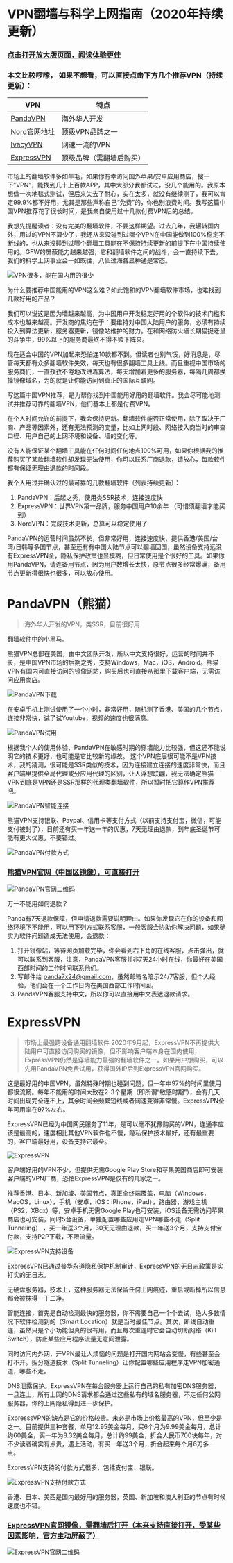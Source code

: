 # VPN翻墙与科学上网指南（2020年持续更新）

### [点击打开放大版页面，阅读体验更佳](https://super-vpn.github.io/)

### 本文比较啰嗦， 如果不想看，可以直接点击下方几个推荐VPN（持续更新）：

|  VPN   | 特点  |
|  ----  | ----  |
| [PandaVPN](https://www.panhdpe.xyz/r/22216799) | 海外华人开发 |
| [Nord官网地址](https://go.nordlocker.net/aff_c?offer_id=15&aff_id=38201&url_id=6063&aff_sub=github&aff_click_id=supervpn) | 顶级VPN品牌之一 |
| [IvacyVPN](https://www.ivacykodi.com/easter-deal-2020/?aff=91814&data1=github&data2=supervpn) | 网速一流的VPN |
| [ExpressVPN](https://www.xvbelink.com/?a_fid=tizi_vpn&chan=github&data1=supervpn) | 顶级品牌（需翻墙后购买）|

市场上的翻墙软件多如牛毛，如果你有幸访问国外苹果/安卓应用商店，搜一下”VPN”，能找到几十上百款APP，其中大部分我都试过，没几个能用的。我原本想做一次地毯式测试，但后来失去了耐心，实在太多，就没有继续测了，我可以肯定99.9%都不好用，尤其是那些声称自己“免费”的，你也别浪费时间。我写这篇中国VPN推荐花了很长时间，是我亲自使用过十几款付费VPN后的总结。

我想先提醒读者：没有完美的翻墙软件，不要这样期望。过去几年，我辗转国内外，用过的VPN不算少了，我还从来没碰到过哪个VPN在中国能做到100%稳定不断线的，也从来没碰到过哪个翻墙工具能在不保持持续更新的前提下在中国持续使用的。GFW的屏蔽能力越来越强，它和翻墙软件之间的战斗，会一直持续下去。我们的科学上网事业会一如既往，八仙过海各显神通是常态。

![VPN很多，能在国内用的很少](img/1.jpeg)

为什么要推荐中国能用的VPN这么难？如此饱和的VPN翻墙软件市场，也难找到几款好用的产品？

我们可以说这是因为墙越来越高，为中国用户开发稳定好用的个软件的技术门槛和成本也越来越高。开发商的焦灼在于：要维持对中国大陆用户的服务，必须有持续投入到算法更新，服务器更新，镜像站维护的财力。在和网络防火墙长期猫捉老鼠的斗争中，99%以上的服务商最终不得不败下阵来。

现在适合中国的VPN加起来恐怕连10款都不到。但读者也别气馁，好消息是，尽管每天都有众多翻墙软件失效，每天也有很多翻墙工具上线。而且重视中国市场的服务商们，一直孜孜不倦地改进着算法，每天增加着更多的服务器，每隔几周都换掉镜像域名，为的就是让你能访问到真正的国际互联网。

写这篇中国VPN推荐，是为帮你找到中国能用好用的翻墙软件。我会尽可能地测试并推荐可靠的翻墙VPN，他们基本上都是付费VPN。

在个人时间允许的前提下，我会保持更新。翻墙软件能否正常使用，除了取决于厂商、产品等因素外，还有无法预测的变量，比如上网时段、网络接入商当时的审查口径、用户自己的上网环境和设备、墙的变化等。

没有人能保证某个翻墙工具能在任何时间任何地点100%可用，如果你根据我的推荐购买了某款翻墙软件却发现无法使用，你可以联系厂商退款，请放心，每款软件都有保证无理由退款的时间段。

我个人用过并确认过的最可靠的几款翻墙软件（列表持续更新）：

1. PandaVPN：后起之秀，使用类SSR技术，连接速度快
2. ExpressVPN：世界VPN第一品牌，服务中国用户10余年 （可惜须翻墙才能买到）
3. NordVPN：完成技术更新，总算可以稳定使用了

PandaVPN的运营时间虽然不长，但非常好用，连接速度快，提供香港/美国/台湾/日韩等多国节点，甚至还有有中国大陆节点可以翻墙回国，虽然设备支持远没有ExpressVPN全，隐私保护政策也显模糊，但日常使用是个很好的工具。如果你用PandaVPN，请连备用节点，因为用户数增长太快，原节点很多经常爆满，备用节点更新得很快也很多，可以放心使用。

# PandaVPN（熊猫）

> 海外华人开发的VPN，类SSR，目前很好用

翻墙软件中的小黑马。

熊猫VPN总部在美国，由中文团队开发，所以中文支持很好，运营的时间并不长，是中国VPN市场的后期之秀，支持Windows，Mac，iOS，Android。熊猫VPN有国内可直接访问的镜像网站，购买后也可直接从那里下载客户端，无需访问应用商店。

![PandaVPN下载](img/panda1.png)

在安卓手机上测试使用了一个小时，非常好用，随机测了香港、美国的几个节点，连接非常快，试了试Youtube，视频的速度也很满意。

![PandaVPN试用](img/panda2.png)

根据我个人的使用体验，PandaVPN在敏感时期的穿墙能力比较强，但这还不能说明它的技术更好，也可能是它比较新的缘故。 这个VPN底层很可能不是VPN技术，我的猜测，很可能是SSR类似的技术，因为连接建立连接的速度非常快，而且客户端里提供全局代理或分应用代理的区别，让人浮想联翩，我无法确定熊猫VPN到底是VPN还是SSR那样的代理类翻墙软件，所以暂时把它算作VPN推荐吧。


![PandaVPN智能连接](img/panda3.png)

熊猫VPN支持银联、Paypal、信用卡等支付方式（以前支持支付宝，微信，可能支付被封了），目前还有买一年送一年的优惠，7天无理由退款，到年底圣诞节可能有更大优惠，不要错过。

![PandaVPN付款方式](img/panda4.png)

### [熊猫VPN官网（中国区镜像），可直接打开](https://www.panhdpe.xyz/r/22216799)

![PandaVPN官网二维码](img/pandacode.png)

万一不能用如何退款？

Panda有7天退款保障，但申请退款需要说明理由。如果你发现它在你的设备和网络环境下不能用，可以用下列方式联系客服，一般客服会协助你解决问题，如果确实为软件问题造成无法使用，会退款：

1. 打开镜像站，等待网页加载完毕，你会看到右下角的在线客服，点击弹出，就可以联系到客服，注意，PandaVPN客服并非7天24小时在线，你最好在美国西部时间的工作时间联系他们。
2. 写邮件给 panda7x24@gmail.com，虽然邮箱名暗示24/7客服，但个人经验，他们会在一个工作日内在美国西部工作时间回。
3. PandaVPN客服支持中文，所以你可以直接用中文表达退款请求。

# ExpressVPN

> 市场上最强跨设备通用翻墙软件
> 2020年9月起，ExpressVPN不再提供大陆用户可直接访问购买的镜像，但不影响客户端本身在国内使用，
> ExpressVPN仍然是穿墙能力最强的翻墙软件之一。如果用户想购买，可以先用PandaVPN免费试用，获得国外IP后到ExpressVPN官网购买。

这是最好用的中国VPN，虽然特殊时期也碰到问题，但一年中97%的时间里使用都很流畅。每年不能用的时间大致在2-3个星期（即所谓“敏感时期”），会有几天时间出现完全连不上，其余时间会频繁短线或者网速变得非常慢。ExpressVPN全年可用率在97%左右。

ExpressVPN已经为中国网民服务了11年，是可以毫不犹豫购买的VPN，连通率应该是最高的，速度相比其他VPN软件也不慢，隐私保护技术最好，还有最重要的，客户端最好用，设备支持它最全。

![ExpressVPN](img/express1.png)

客户端好用的VPN不少，但提供无需Google Play Store和苹果美国商店即可安装客户端的VPN厂商，恐怕ExpressVPN是仅有的几家之一。

推荐香港、日本、新加坡、美国节点，真正全终端覆盖，电脑（Windows，MacOS，Linux），手机（安卓，iOS：iPhone，iPad），路由器，游戏主机（PS2，XBox）等，安卓手机无需Google Play也可安装，iOS设备无需访问苹果商店也可安装，同时5台设备，单独配置哪些应用走VPN哪些不走（Split Tunneling） ，买一年送3个月，30天无理由退款，买一年送3个月，支持支付宝付款，支持P2P下载，不限流量。

![ExpressVPN支持设备](img/express2.png)

ExpressVPN已通过普华永道隐私保护机制审计，ExpressVPN的无日志政策是实打实的无日志。

无硬盘服务器，技术上，这种服务器无法保留任何上网痕迹，重启或断掉所以信息都会被抹得一干二净。

智能连接，首先是自动检测最快的服务器，你不需要自己一个个去试，绝大多数情况下软件检测到的（Smart Location）就是当时最佳节点。其次，断线自动重连，虽然只是个小功能但真的很有用，而且每次重连时它会自动切断网络（Kill Switch），防止某些应用程序流量无意间泄露。

同时访问内外网，开VPN最让人烦恼的问题是打开国内网站会变慢，有些甚至会打不开。拆分隧道技术（Split Tunneling）让你配置哪些应用程序走VPN加密通道，哪些不走。

DNS泄露保护。ExpressVPN在每台服务器上运行自己的私有加密DNS服务器，一旦连上，所有上网的DNS请求都会通过这些私有的域名服务器，不走任何公网服务器，你的上网隐私得到进一步保护。

ExpresssVPN的缺点是它的价格较贵。未必是市场上价格最高的VPN，但至少是之一。目前提供三种套餐，单月12.95美金每月，买6个月为9.99美金每月，总计约60美金，买一年为8.32美金每月，总计约99美金，折合人民币700块每年，对不少读者确实有点贵，遇上活动，有买一年送3个月，折合起来每个月6刀多一点。

ExpressVPN支持的付款方式很多，包括支付宝、银联。

![ExpressVPN支持付款方式](img/express3.png)

香港、日本、美西是国内最好用的服务器，英国、新加坡和澳大利亚的节点有时候速度也不错。

### [ExpressVPN官网镜像，需翻墙后打开（本来支持直接打开，受某些因素影响，官方主动屏蔽了）](https://www.xvbelink.com/?a_fid=tizi_vpn&chan=github&data1=supervpn)

![ExpressVPN官网二维码](img/expresscode.png)

